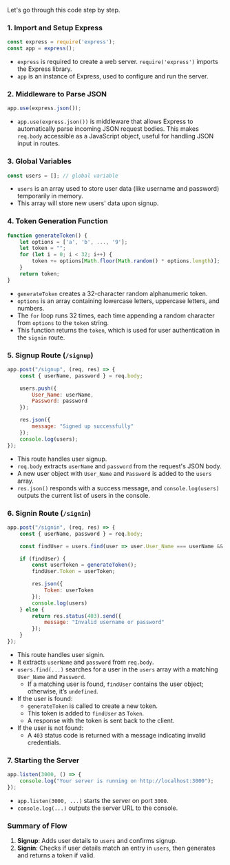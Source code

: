 Let's go through this code step by step.

### 1. Import and Setup Express
```javascript
const express = require('express');
const app = express();
```
- `express` is required to create a web server. `require('express')` imports the Express library.
- `app` is an instance of Express, used to configure and run the server.

### 2. Middleware to Parse JSON
```javascript
app.use(express.json());
```
- `app.use(express.json())` is middleware that allows Express to automatically parse incoming JSON request bodies. This makes `req.body` accessible as a JavaScript object, useful for handling JSON input in routes.

### 3. Global Variables
```javascript
const users = []; // global variable
```
- `users` is an array used to store user data (like username and password) temporarily in memory.
- This array will store new users' data upon signup.

### 4. Token Generation Function
```javascript
function generateToken() {
    let options = ['a', 'b', ..., '9'];
    let token = "";
    for (let i = 0; i < 32; i++) {
        token += options[Math.floor(Math.random() * options.length)];
    }
    return token;
}
```
- `generateToken` creates a 32-character random alphanumeric token.
- `options` is an array containing lowercase letters, uppercase letters, and numbers.
- The `for` loop runs 32 times, each time appending a random character from `options` to the `token` string.
- This function returns the `token`, which is used for user authentication in the `signin` route.

### 5. Signup Route (`/signup`)
```javascript
app.post("/signup", (req, res) => {
    const { userName, password } = req.body;

    users.push({
        User_Name: userName,
        Password: password
    });

    res.json({
        message: "Signed up successfully"
    });
    console.log(users);
});
```
- This route handles user signup.
- `req.body` extracts `userName` and `password` from the request's JSON body.
- A new user object with `User_Name` and `Password` is added to the `users` array.
- `res.json()` responds with a success message, and `console.log(users)` outputs the current list of users in the console.

### 6. Signin Route (`/signin`)
```javascript
app.post("/signin", (req, res) => {
    const { userName, password } = req.body;

    const findUser = users.find(user => user.User_Name === userName && user.Password === password);

    if (findUser) {
        const userToken = generateToken();
        findUser.Token = userToken;

        res.json({
            Token: userToken
        });
        console.log(users)
    } else {
        return res.status(403).send({
            message: "Invalid username or password"
        });
    }
});
```
- This route handles user signin.
- It extracts `userName` and `password` from `req.body`.
- `users.find(...)` searches for a user in the `users` array with a matching `User_Name` and `Password`.
  - If a matching user is found, `findUser` contains the user object; otherwise, it’s `undefined`.
- If the user is found:
  - `generateToken` is called to create a new token.
  - This token is added to `findUser` as `Token`.
  - A response with the token is sent back to the client.
- If the user is not found:
  - A `403` status code is returned with a message indicating invalid credentials.

### 7. Starting the Server
```javascript
app.listen(3000, () => {
    console.log("Your server is running on http://localhost:3000");
});
```
- `app.listen(3000, ...)` starts the server on port `3000`.
- `console.log(...)` outputs the server URL to the console.

### Summary of Flow
1. **Signup**: Adds user details to `users` and confirms signup.
2. **Signin**: Checks if user details match an entry in `users`, then generates and returns a token if valid.